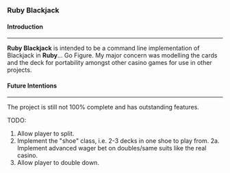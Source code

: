 ### Ruby Blackjack

#### Introduction
----
**Ruby Blackjack** is intended to be a command line implementation of Blackjack in **Ruby**... Go Figure. My major concern was modelling the cards and the deck for portability amongst other casino games for use in other projects.

#### Future Intentions
----
The project is still not 100% complete and has outstanding features.

TODO: 
1. Allow player to split.
2. Implement the "shoe" class, i.e. 2-3 decks in one shoe to play from.
2a. Implement advanced wager bet on doubles/same suits like the real casino.
3. Allow player to double down.
